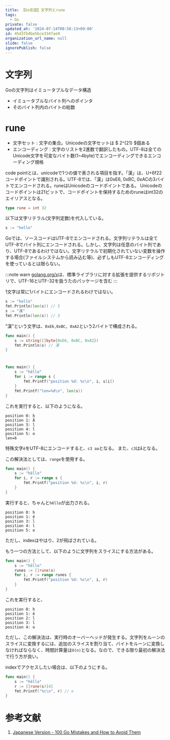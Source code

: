 ```yaml
---
title: 【Go言語】文字列とrune
tags:
  - Go
private: false
updated_at: '2024-07-14T00:58:13+09:00'
id: 45d3fb4be5bce334fae9
organization_url_name: null
slide: false
ignorePublish: false
---
```

# 文字列

Goの文字列はイミュータブルなデータ構造

* イミュータブルなバイト列へのポインタ
* そのバイト列内のバイトの総数

# rune

* 文字セット : 文字の集合。Unicodeの文字セットは $ 2^{21} $個ある
* エンコーディング : 文字のリストを2進数で翻訳したもの。UTF-8は全てのUnicode文字を可変なバイト数(1~4byte)でエンコーディングできるエンコーディング規格

code pointとは、unicodeで1つの値で表される項目を指す。「漢」は、U+6f22コードポイントで識別される。UTF-8では、「漢」は0xE6, 0xBC, 0xACの3バイトでエンコードされる。runeはUnicodeのコードポイントである。
Unicodeのコードポイントは21ビットで、コードポイントを保持するためのruneはint32のエイリアスとなる。

```go
type rune = int 32
```

以下は文字リテラル(文字列定数)を代入している。

```go
s := "hello"
```

Goでは、ソースコードはUTF-8でエンコードされる。文字列リテラルは全てUTF-8でバイト列にエンコードされる。しかし、文字列は任意のバイト列であり、UTF-8であるわけではない。文字リテラルで初期化されていない変数を操作する場合(ファイルシステムから読み込む等)、必ずしもUTF-8エンコーディングを使っているとは限らない。

:::note warn
[golang.org/x](https://pkg.go.dev/golang.org/x)は、標準ライブラリに対する拡張を提供するリポジトリで、UTF-16とUTF-32を扱うたのパッケージを含む
:::

1文字は常に1バイトにエンコードされるわけではない。

```go
s := "hello"
fmt.Println(len(s)) // 5
s := "漢"
fmt.Println(len(s)) // 3
```

"漢"という文字は、`0xE6,0xBC, 0xA2`という2バイトで構成される。

```go
func main() {
	s := string([]byte{0xE6, 0xBC, 0xA2})
	fmt.Println(s) // 漢
}
```

#

```go
func main() {
	s := "hêllo"
	for i := range s {
		fmt.Printf("position %d: %c\n", i, s[i])
	}
	fmt.Printf("len=%d\n", len(s))
}
```

これを実行すると、以下のようになる。

```txt:実行結果
position 0: h
position 1: Ã
position 3: l
position 4: l
position 5: o
len=6
```

特殊文字`ê`をUTF-8にエンコードすると、`c3 aa`となる。
また、`c3`は`Ã`となる。

この解決法としては、`range`を使用する。

```go
func main() {
	s := "hêllo"
	for i, r := range s {
		fmt.Printf("position %d: %c\n", i, r)
	}
}
```

実行すると、ちゃんと`hêllo`が出力される。

```txt:実行結果
position 0: h
position 1: ê
position 3: l
position 4: l
position 5: o
```

ただし、indexはやはり、2が飛ばされている。

もう一つの方法として、以下のように文字列をスライスにする方法がある。

```go
func main() {
	s := "hêllo"
	runes := []rune(s)
	for i, r := range runes {
		fmt.Printf("position %d: %c\n", i, r)
	}
}
```

これを実行すると、

```txt:実行結果
position 0: h
position 1: ê
position 2: l
position 3: l
position 4: o
```

ただし、この解決法は、実行時のオーバーヘッドが発生する。文字列をルーンのスライスに変換するには、追加のスライスを割り当て、バイトをルーンに変換しなければならなく、時間計算量は`O(n)`となる。なので、できる限り最初の解決法で行う方が良い。

indexでアクセスしたい場合は、以下のようにする。

```go
func main() {
	s := "hêllo"
	r := []rune(s)[4]
	fmt.Printf("%c\n", r) // o
}
```

# 参考文献

1. [Japanese Version - 100 Go Mistakes and How to Avoid Them](https://100go.co/ja/)
